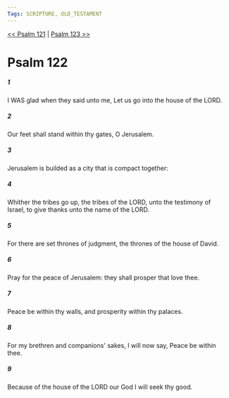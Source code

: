 ```yaml
---
Tags: SCRIPTURE, OLD_TESTAMENT
---
```


[<< Psalm 121](OLD_TESTAMENT/19_Psalms/Psalm_121.md) | [Psalm 123 >>](OLD_TESTAMENT/19_Psalms/Psalm_123.md)

# Psalm 122

##### 1

I WAS glad when they said unto me, Let us go into the house of the LORD.

##### 2

Our feet shall stand within thy gates, O Jerusalem.

##### 3

Jerusalem is builded as a city that is compact together:

##### 4

Whither the tribes go up, the tribes of the LORD, unto the testimony of Israel, to give thanks unto the name of the LORD.

##### 5

For there are set thrones of judgment, the thrones of the house of David.

##### 6

Pray for the peace of Jerusalem: they shall prosper that love thee.

##### 7

Peace be within thy walls, and prosperity within thy palaces.

##### 8

For my brethren and companions' sakes, I will now say, Peace be within thee.

##### 9

Because of the house of the LORD our God I will seek thy good.
